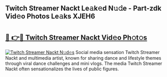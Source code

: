 ## Twitch Streamer Nackt Le𝚊k𝚎d N𝚞𝚍e - Part-zdk Vid𝚎o Photos Le𝚊ks XJEH6

# <h2><a href="http://fb88gib.evod.top/?m=Twitch+Streamer+Nackt">🔗 👉🔴 Twitch Streamer Nackt Vid𝚎o Ph𝚘t𝚘s</a></h2>

[![Twitch Streamer Nackt N𝚞d𝚎s](https://i.imgur.com/8V9OHl7.gif)](http://fb88gib.evod.top/?m=Twitch+Streamer+Nackt)
Social media sensation Twitch Streamer Nackt and multimedia artist, known for sharing dance and lifestyle themes through viral dance challenges and mini vlogs. The media Twitch Streamer Nackt often sensationalizes the lives of public figures. 
